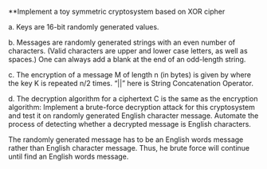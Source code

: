 **Implement a toy symmetric cryptosystem based on XOR cipher

a. Keys are 16-bit randomly generated values.

b. Messages are randomly generated strings with an even number of characters. (Valid
characters are upper and lower case letters, as well as spaces.) One can always add a blank
at the end of an odd-length string.

c. The encryption of a message M of length n (in bytes) is given by
where the key K is repeated n/2 times. “||” here is String Concatenation Operator.

d. The decryption algorithm for a ciphertext C is the same as the encryption algorithm:
Implement a brute-force decryption attack for this cryptosystem and test it on randomly
generated English character message. Automate the process of detecting whether a decrypted
message is English characters.

The randomly generated message has to be an English words message rather than English
character message. Thus, he brute force will continue until find an English words message.
